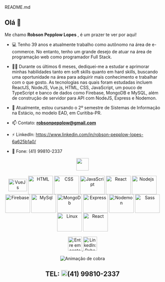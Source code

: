 README.md

##  Olá 👋
Me chamo **Robson Pepplow Lopes** , é um prazer te ver por aqui!
- 💻 Tenho 39 anos e atualmente trabalho como autônomo na área de e-commerce. No entanto, tenho um grande desejo de atuar na área de programação web como programador Full Stack.
- 👨‍💻 Durante os últimos 6 meses, dediquei-me a estudar e aprimorar minhas habilidades tanto em soft skills quanto em hard skills, buscando uma oportunidade na área para adquirir mais conhecimento e trabalhar com o que gosto.
As tecnologias nas quais foram estudadas incluem ReactJS, NodeJS, Vue.js, HTML, CSS, JavaScript, um pouco de TypeScript e banco de dados como Firebase, MongoDB e MySQL, além de construção de servidor para API com NodeJS, Express e Nodemon.
- 🏫 Atualmente, estou cursando o 2º semestre de Sistemas de Informação na Estácio, no modelo EAD, em Curitiba-PR.

- 📫 Contato: **robsonpepplow@gmail.com**
- ⚡ LinkedIn: https://www.linkedin.com/in/robson-pepplow-lopes-6a625b1a0/ 
- 🤳 Fone: (41) 99810-2337

<div align="center">
  <a href="https://github.com/RobPepplow">
  <img height="40" width"60" src="https://user-images.githubusercontent.com/106199387/215277343-78a0a4fd-d469-4b0b-ac5e-b25906bd96c4.png"></a>
</div>

<div align="center">
  <br/>
  <img align="center" alt="VueJs" height="40" width="60" src="https://user-images.githubusercontent.com/106199387/215278064-8b3e0d5d-2b2c-4138-9127-731ed8cb5f6e.png"/>
  <img align="center" alt="HTML" height="60" width="80" src="https://user-images.githubusercontent.com/106199387/215278254-ff024068-9366-43dd-baf5-2acd25b28ac6.png"/>
  <img align="center" alt="CSS" height="60" width="80" src="https://user-images.githubusercontent.com/106199387/215278231-ff96ae6d-06d6-4833-aa89-3bf215a7ea01.png"/>
  <img align="center" alt="JavaScript" height="60" width="80" src="https://user-images.githubusercontent.com/106199387/215278276-b8dc6387-9677-4ff2-b2d3-9c4cb043588a.png"/>
  <img align="center" alt="React" height="60" width="80" src="https://user-images.githubusercontent.com/106199387/215278170-a18a2c55-acf6-4d3a-9194-2e8777a6186a.png"/>
  <img align="center" alt="Nodejs" height="60" width="80" src="https://user-images.githubusercontent.com/106199387/215278383-d39b30b3-5b1e-4405-906a-d7bc930da2b6.png"/>
  <img align="center" alt="Firebase" height="60" width="80" src="https://firebase.google.com/static/downloads/brand-guidelines/PNG/logo-vertical.png?hl=pt-br"/>
  <img align="center" alt="MySql" height="60" width="80" src=""/>
  <img align="center" alt="MongoDb" height="60" width="80" src="[https://www.pngwing.com/en/search?q=mongodb](https://www.pngwing.com/en/free-png-kxupc)"/>
  <img align="center" alt="Express" height="60" width="80" src=""/>
  <img align="center" alt="Nodemon" height="60" width="80" src=""/>
  <img align="center" alt="Sass" height="60" width="80" src=""/>
  <img align="center" alt="Linux" height="60" width="80" src=""/>
  <img align="center" alt="React" height="60" width="80" src=""/>

</div>

<br/>
<div align="center" display="flex">
<a href = "mailto:robsonpepplow@gmail.com"><img height="45" width="45" alt="Entre em contato: robsonpepplow@gmail.com" src="" target="_blank">   </a>
<a href="https://www.linkedin.com/in/RobsonPepplow" target="_blank"><img height="45" width="45" alt="LinkedIn: RobsonPepplow" src="" target="_blank">   </a>
  
  ![ Animação de cobra ](https://github.com/RobPepplow/blob/output/github-contribution-grid-snake.svg)
  
 ## TEL: <img height="20" width="20" src="https://www.pngwing.com/en/free-png-paeov"/>(41) 99810-2337 
  
</div>
